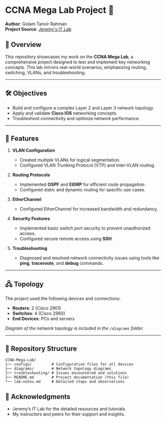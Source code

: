 # CCNA Mega Lab Project 🚀  

**Author**: Golam Tanvir Rahman  
**Project Source**: [Jeremy's IT Lab](https://jeremysitlab.com/)  

## 📖 Overview  
This repository showcases my work on the **CCNA Mega Lab**, a comprehensive project designed to test and implement key networking concepts. This lab mirrors real-world scenarios, emphasizing routing, switching, VLANs, and troubleshooting.

---

## 🛠️ Objectives  
- Build and configure a complex Layer 2 and Layer 3 network topology.  
- Apply and validate **Cisco IOS** networking concepts.  
- Troubleshoot connectivity and optimize network performance.  

---

## 🌟 Features  
1. **VLAN Configuration**  
   - Created multiple VLANs for logical segmentation.  
   - Configured VLAN Trunking Protocol (VTP) and inter-VLAN routing.  

2. **Routing Protocols**  
   - Implemented **OSPF** and **EIGRP** for efficient route propagation.  
   - Configured static and dynamic routing for specific use cases.  

3. **EtherChannel**  
   - Configured EtherChannel for increased bandwidth and redundancy.  

4. **Security Features**  
   - Implemented basic switch port security to prevent unauthorized access.  
   - Configured secure remote access using **SSH**.  

5. **Troubleshooting**  
   - Diagnosed and resolved network connectivity issues using tools like **ping**, **traceroute**, and **debug** commands.

---

## 🖧 Topology  
The project used the following devices and connections:  
- **Routers**: 2 (Cisco 2901)  
- **Switches**: 4 (Cisco 2960)  
- **End Devices**: PCs and servers  

*Diagram of the network topology is included in the `/diagrams` folder.*  

---

## 📂 Repository Structure  
```plaintext
CCNA-Mega-Lab/
├── configs/         # Configuration files for all devices
├── diagrams/        # Network topology diagrams
├── troubleshooting/ # Issues encountered and solutions
├── README.md        # Project documentation (this file)
└── lab-notes.md     # Detailed steps and observations
```

## 🤝 Acknowledgments  
- Jeremy’s IT Lab for the detailed resources and tutorials.  
- My instructors and peers for their support and insights.
